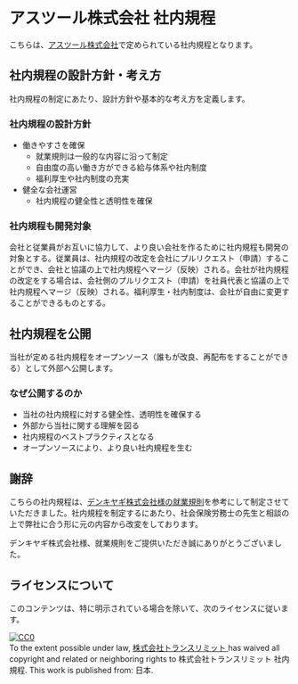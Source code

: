 # アスツール株式会社 社内規程

こちらは、[アスツール株式会社](http://astool.co.jp)で定められている社内規程となります。<br>

## 社内規程の設計方針・考え方

社内規程の制定にあたり、設計方針や基本的な考え方を定義します。

### 社内規程の設計方針

* 働きやすさを確保
	* 就業規則は一般的な内容に沿って制定
	* 自由度の高い働き方ができる給与体系や社内制度
	* 福利厚生や社内制度の充実
* 健全な会社運営
	* 社内規程の健全性と透明性を確保

### 社内規程も開発対象

会社と従業員がお互いに協力して、より良い会社を作るために社内規程も開発の対象とする。従業員は、社内規程の改定を会社にプルリクエスト（申請）することができ、会社と協議の上で社内規程へマージ（反映）される。会社が社内規程の改定をする場合は、会社側のプルリクエスト（申請）を社員代表と協議の上で社内規程へマージ（反映）される。福利厚生・社内制度は、会社が自由に変更することができるものとする。

## 社内規程を公開

当社が定める社内規程をオープンソース（誰もが改良、再配布をすることができる）として外部へ公開します。

### なぜ公開するのか

* 当社の社内規程に対する健全性、透明性を確保する
* 外部から当社に関する理解を図る
* 社内規程のベストプラクティスとなる
* オープンソースにより、より良い社内規程を生む

## 謝辞

こちらの社内規程は、[デンキヤギ株式会社様の就業規則](https://github.com/DenkiYagi/EmployeeHandbook)を参考にして制定させていただきました。社内規程を制定するにあたり、社会保険労務士の先生と相談の上で弊社に合う形に元の内容から改変をしております。

デンキヤギ株式会社様、就業規則をご提供いただき誠にありがとうございました。

## ライセンスについて

このコンテンツは、特に明示されている場合を除いて、次のライセンスに従います。

<p xmlns:dct="http://purl.org/dc/terms/" xmlns:vcard="http://www.w3.org/2001/vcard-rdf/3.0#">
  <a rel="license"
     href="http://creativecommons.org/publicdomain/zero/1.0/">
    <img src="http://i.creativecommons.org/p/zero/1.0/88x31.png" style="border-style: none;" alt="CC0" />
  </a>
  <br />
  To the extent possible under law,
  <a rel="dct:publisher" href="http://translimit.co.jp/">
    <span property="dct:title">株式会社トランスリミット</span>
  </a>
  has waived all copyright and related or neighboring rights to
  <span property="dct:title">株式会社トランスリミット 社内規程</span>.
  This work is published from:
  <span property="vcard:Country" datatype="dct:ISO3166" content="JP" about="http://translimit.co.jp/">日本</span>.
</p>
